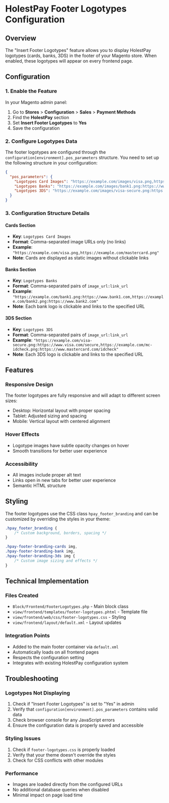 # HolestPay Footer Logotypes Configuration

## Overview
The "Insert Footer Logotypes" feature allows you to display HolestPay logotypes (cards, banks, 3DS) in the footer of your Magento store. When enabled, these logotypes will appear on every frontend page.

## Configuration

### 1. Enable the Feature
In your Magento admin panel:
1. Go to **Stores** > **Configuration** > **Sales** > **Payment Methods**
2. Find the **HolestPay** section
3. Set **Insert Footer Logotypes** to **Yes**
4. Save the configuration

### 2. Configure Logotypes Data
The footer logotypes are configured through the `configuration[environment].pos_parameters` structure. You need to set up the following structure in your configuration:

```json
{
  "pos_parameters": {
    "Logotypes Card Images": "https://example.com/images/visa.png,https://example.com/images/mastercard.png,https://example.com/images/amex.png",
    "Logotypes Banks": "https://example.com/images/bank1.png:https://www.bank1.com,https://example.com/images/bank2.png:https://www.bank2.com",
    "Logotypes 3DS": "https://example.com/images/visa-secure.png:https://www.visa.com/secure,https://example.com/images/mc-idcheck.png:https://www.mastercard.com/idcheck"
  }
}
```

### 3. Configuration Structure Details

#### Cards Section
- **Key**: `Logotypes Card Images`
- **Format**: Comma-separated image URLs only (no links)
- **Example**: `"https://example.com/visa.png,https://example.com/mastercard.png"`
- **Note**: Cards are displayed as static images without clickable links

#### Banks Section
- **Key**: `Logotypes Banks`
- **Format**: Comma-separated pairs of `image_url:link_url`
- **Example**: `"https://example.com/bank1.png:https://www.bank1.com,https://example.com/bank2.png:https://www.bank2.com"`
- **Note**: Each bank logo is clickable and links to the specified URL

#### 3DS Section
- **Key**: `Logotypes 3DS`
- **Format**: Comma-separated pairs of `image_url:link_url`
- **Example**: `"https://example.com/visa-secure.png:https://www.visa.com/secure,https://example.com/mc-idcheck.png:https://www.mastercard.com/idcheck"`
- **Note**: Each 3DS logo is clickable and links to the specified URL

## Features

### Responsive Design
The footer logotypes are fully responsive and will adapt to different screen sizes:
- Desktop: Horizontal layout with proper spacing
- Tablet: Adjusted sizing and spacing
- Mobile: Vertical layout with centered alignment

### Hover Effects
- Logotype images have subtle opacity changes on hover
- Smooth transitions for better user experience

### Accessibility
- All images include proper alt text
- Links open in new tabs for better user experience
- Semantic HTML structure

## Styling

The footer logotypes use the CSS class `hpay_footer_branding` and can be customized by overriding the styles in your theme:

```css
.hpay_footer_branding {
    /* Custom background, borders, spacing */
}

.hpay-footer-branding-cards img,
.hpay-footer-branding-bank img,
.hpay-footer-branding-3ds img {
    /* Custom image sizing and effects */
}
```

## Technical Implementation

### Files Created
- `Block/Frontend/FooterLogotypes.php` - Main block class
- `view/frontend/templates/footer-logotypes.phtml` - Template file
- `view/frontend/web/css/footer-logotypes.css` - Styling
- `view/frontend/layout/default.xml` - Layout updates

### Integration Points
- Added to the main footer container via `default.xml`
- Automatically loads on all frontend pages
- Respects the configuration setting
- Integrates with existing HolestPay configuration system

## Troubleshooting

### Logotypes Not Displaying
1. Check if "Insert Footer Logotypes" is set to "Yes" in admin
2. Verify that `configuration[environment].pos_parameters` contains valid data
3. Check browser console for any JavaScript errors
4. Ensure the configuration data is properly saved and accessible

### Styling Issues
1. Check if `footer-logotypes.css` is properly loaded
2. Verify that your theme doesn't override the styles
3. Check for CSS conflicts with other modules

### Performance
- Images are loaded directly from the configured URLs
- No additional database queries when disabled
- Minimal impact on page load time
